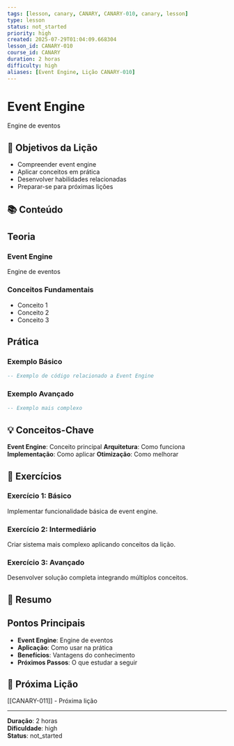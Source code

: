 ```yaml
---
tags: [lesson, canary, CANARY, CANARY-010, canary, lesson]
type: lesson
status: not_started
priority: high
created: 2025-07-29T01:04:09.668304
lesson_id: CANARY-010
course_id: CANARY
duration: 2 horas
difficulty: high
aliases: [Event Engine, Lição CANARY-010]
---
```


# Event Engine

Engine de eventos

## 🎯 Objetivos da Lição

- Compreender event engine
- Aplicar conceitos em prática
- Desenvolver habilidades relacionadas
- Preparar-se para próximas lições

## 📚 Conteúdo


## Teoria

### Event Engine
Engine de eventos

### Conceitos Fundamentais
- Conceito 1
- Conceito 2
- Conceito 3

## Prática

### Exemplo Básico
```lua
-- Exemplo de código relacionado a Event Engine
```

### Exemplo Avançado
```lua
-- Exemplo mais complexo
```


## 💡 Conceitos-Chave

**Event Engine**: Conceito principal
**Arquitetura**: Como funciona
**Implementação**: Como aplicar
**Otimização**: Como melhorar

## 🧪 Exercícios


### Exercício 1: Básico
Implementar funcionalidade básica de event engine.

### Exercício 2: Intermediário
Criar sistema mais complexo aplicando conceitos da lição.

### Exercício 3: Avançado
Desenvolver solução completa integrando múltiplos conceitos.


## 📝 Resumo


## Pontos Principais

- **Event Engine**: Engine de eventos
- **Aplicação**: Como usar na prática
- **Benefícios**: Vantagens do conhecimento
- **Próximos Passos**: O que estudar a seguir


## 🔗 Próxima Lição

[[CANARY-011]] - Próxima lição

---

**Duração**: 2 horas  
**Dificuldade**: high  
**Status**: not_started
